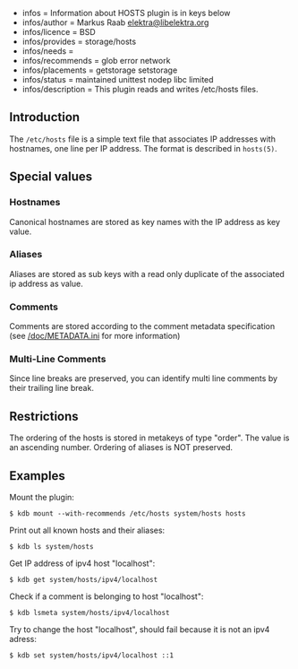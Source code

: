 - infos = Information about HOSTS plugin is in keys below
- infos/author = Markus Raab <elektra@libelektra.org>
- infos/licence = BSD
- infos/provides = storage/hosts
- infos/needs =
- infos/recommends = glob error network
- infos/placements = getstorage setstorage
- infos/status = maintained unittest nodep libc limited
- infos/description = This plugin reads and writes /etc/hosts files.

## Introduction ##

The `/etc/hosts` file is a simple text file that associates IP addresses
with hostnames, one line per IP address. The format is described in `hosts(5)`.

## Special values ##

### Hostnames ###

Canonical hostnames are stored as key names with the IP address as key
value. 

### Aliases ###

Aliases are stored as sub keys with a read only duplicate of the
associated ip address as value. 

### Comments ###

Comments are stored according to the comment metadata specification (see [/doc/METADATA.ini](/doc/METADATA.ini) for more information)

### Multi-Line Comments ###

Since line breaks are preserved, you can identify multi line comments
by their trailing line break.


## Restrictions ##

The ordering of the hosts is stored in metakeys of type "order".
The value is an ascending number. Ordering of aliases is NOT preserved.

## Examples ##

Mount the plugin:

    $ kdb mount --with-recommends /etc/hosts system/hosts hosts

Print out all known hosts and their aliases:

    $ kdb ls system/hosts

Get IP address of ipv4 host "localhost":

    $ kdb get system/hosts/ipv4/localhost

Check if a comment is belonging to host "localhost":

    $ kdb lsmeta system/hosts/ipv4/localhost

Try to change the host "localhost", should fail because it is not an ipv4 adress:

    $ kdb set system/hosts/ipv4/localhost ::1

